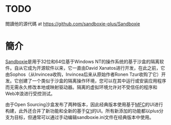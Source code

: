 # TODO

閲讀他的源代碼 at https://github.com/sandboxie-plus/Sandboxie

# 簡介

[Sandboxie](https://sandboxie-plus.com/Sandboxie)是用于32位和64位基于Windows NT的操作系统的基于沙盒的隔离软件。自从它成为开源软件以来，它一直由David Xanatos进行开发，在此之前，它由Sophos（从Invincea收购，Invincea后来从原始作者Ronen Tzur收购了它）开发。它创建了一个类似于沙盒的隔离操作环境，您可以在其中运行或安装应用程序而无需永久修改本地或映射驱动器。隔离的虚拟环境允许对不受信任的程序和Web冲浪进行受控测试。

由于Open Sourcing沙盒发布了两种版本，因此经典版本使用基于[MFC](https://en.wikipedia.org/wiki/Microsoft_Foundation_Class_Library)的UI进行构建，此外还合并了新功能和全新的基于[Q't](https://www.qt.io/)的UI。所有新添加的功能都以plus分支为目标，但通常可以通过手动编辑sandboxie.ini文件在经典版本中使用。